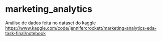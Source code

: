 # marketing_analytics
Análise de dados feita no dataset do kaggle https://www.kaggle.com/code/jennifercrockett/marketing-analytics-eda-task-final/notebook
